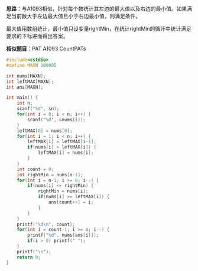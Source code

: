 **思路**：与A1093相似，针对每个数统计其左边的最大值以及右边的最小值。如果满足当前数大于左边最大值且小于右边最小值，则满足条件。

最大值用数组统计，最小值只设变量rightMin，在统计rightMin的循环中统计满足要求的下标进而得出答案。

**相似题目**：PAT A1093 CountPATs
```cpp
#include<cstdio>
#define MAXN 100005

int nums[MAXN];
int leftMAX[MAXN];
int ans[MAXN];

int main() {
    int n;
    scanf("%d", &n);
    for(int i = 0; i < n; i++) {
        scanf("%d", &nums[i]);
    }
    leftMAX[0] = nums[0];
    for(int i = 1; i < n; i++) {
        leftMAX[i] = leftMAX[i-1];
        if(nums[i] > leftMAX[i]) {
            leftMAX[i] = nums[i];
        }
    }
    int count = 0;
    int rightMin = nums[n-1];
    for(int i = n-1; i >= 0; i--) {
        if(nums[i] <= rightMin) {
            rightMin = nums[i];
            if(nums[i] >= leftMAX[i]) {
                ans[count++] = i;
            }
        }
    }
    printf("%d\n", count);
    for(int i = count-1; i >= 0; i--) {
        printf("%d", nums[ans[i]]);
        if(i > 0) printf(" ");
    }
    printf("\n");
    return 0;
}
```